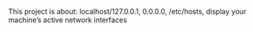 This project is about: localhost/127.0.0.1, 0.0.0.0, /etc/hosts, display your machine’s active network interfaces